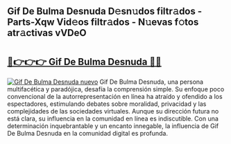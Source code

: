 ## Gif De Bulma Desnuda D𝚎sn𝚞dos filtr𝚊dos - Parts-Xqw Vid𝚎os filtr𝚊dos - N𝚞evas f𝚘tos atr𝚊ctivas vVDeO

# <h2><a href="http://mb2w0c.tromn.icu/?c=Gif+De+Bulma+Desnuda">🔗👉👉👉 Gif De Bulma Desnuda 🔗🔗</a></h2>

[![Gif De Bulma Desnuda nuevo](https://i.imgur.com/pEAQMta.gif)](http://mb2w0c.tromn.icu/?c=Gif+De+Bulma+Desnuda)
Gif De Bulma Desnuda, una persona multifacética y paradójica, desafía la comprensión simple. Su enfoque poco convencional de la autorrepresentación en línea ha atraído y ofendido a los espectadores, estimulando debates sobre moralidad, privacidad y las complejidades de las sociedades virtuales. Aunque su dirección futura no está clara, su influencia en la comunidad en línea es indiscutible. Con una determinación inquebrantable y un encanto innegable, la influencia de Gif De Bulma Desnuda en la comunidad digital es profunda.
